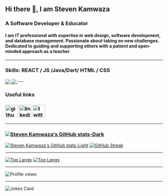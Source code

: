 ## Hi there 👋, I am Steven Kamwaza
### A Software Developer & Educator

#### I am IT professional with expertise in web design, software development, and database management. Passionate about taking on new challenges. Dedicated to guiding and supporting others with a patient and open-minded approach as a teacher
<hr>

### Skills:  REACT / JS /Java/Dart/ HTML / CSS

<a href="https://github.com/stevenkamwaza">
  <img align="center" src="https://github-readme-stats.vercel.app/api/pin/?username=anuraghazra&repo=github-readme-stats" />
</a>
<a href="https://github.com/">
  <img align="center" src="https://github-readme-stats.vercel.app/api/pin/?username=anuraghazra&repo=convoychat" />
</a>
---

### Useful links
### [<img src='https://cdn.jsdelivr.net/npm/simple-icons@3.0.1/icons/github.svg' alt='github' height='40'>](https://github.com/StevenKamwaza)  [<img src='https://cdn.jsdelivr.net/npm/simple-icons@3.0.1/icons/linkedin.svg' alt='linkedin' height='40'>](https://www.linkedin.com/in/stevenkamwaza/)  [<img src='https://cdn.jsdelivr.net/npm/simple-icons@3.0.1/icons/twitter.svg' alt='twitter' height='40'>](https://twitter.com/stevenkamwaza)  
***
### [![Steven Kamwaza's GitHub stats-Dark](https://github-readme-stats.vercel.app/api?username=StevenKamwaza&count_private=true&show_icons=true&theme=dark#gh-dark-mode-only)](https://github.com/anuraghazra/github-readme-stats#gh-dark-mode-only)
[![Steven Kamwaza's GitHub stats-Light](https://github-readme-stats.vercel.app/api?username=StevenKamwaza&count_private=true&show_icons=true&theme=default#gh-light-mode-only)](https://github.com/anuraghazra/github-readme-stats#gh-light-mode-only)
[![GitHub Streak](https://streak-stats.demolab.com?user=StevenKamwaza&theme=transparent&hide_border=true&date_format=j%20M%5B%20Y%5D&mode=weekly)](https://git.io/streak-stats)

***

[![Top Langs](https://github-readme-stats.vercel.app/api/top-langs/?username=StevenKamwaza&langs_count=10&layout=compact&hide_progress=true&theme=dark#gh-dark-mode-only)](https://github.com/anuraghazra/github-readme-stats#gh-dark-mode-only)
[![Top Langs](https://github-readme-stats.vercel.app/api/top-langs/?username=StevenKamwaza&langs_count=10&layout=compact&hide_progress=true&theme=default#gh-light-mode-only)](https://github.com/anuraghazra/github-readme-stats#gh-light-mode-only)




<!-- [![Steven Kamwaza's wakatime stats](https://github-readme-stats.vercel.app/api/wakatime?username=StevenKamwaza)](https://github.com/anuraghazra/github-readme-stats) -->
***
![Profile views](https://gpvc.arturio.dev/StevenKamwaza)  
***

![Jokes Card](https://readme-jokes.vercel.app/api)

<!-- ![GitHub Activity Graph](https://activity-graph.herokuapp.com/graph?username=StevenKamwaza)   -->

<!--
**StevenKamwaza/StevenKamwaza** is a ✨ _special_ ✨ repository because its `README.md` (this file) appears on your GitHub profile.

Here are some ideas to get you started:

- 🔭 I’m currently working on ...
- 🌱 I’m currently learning ...
- 👯 I’m looking to collaborate on ...
- 🤔 I’m looking for help with ...
- 💬 Ask me about ...
- 📫 How to reach me: ...
- 😄 Pronouns: ...
- ⚡ Fun fact: ...
-->
